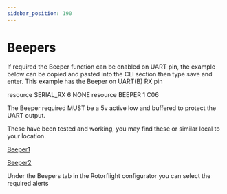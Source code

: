 ```yaml
---
sidebar_position: 190
---
```


# Beepers

If required the Beeper function can be enabled on UART pin, the example below can be copied and pasted into the CLI section then type save and enter. This example has the Beeper on UART(B) RX pin


resource SERIAL_RX 6 NONE
resource BEEPER 1 C06

The Beeper required MUST be a 5v active low and buffered to protect the UART output.

These have been tested and working, you may find these or similar local to your location.

[Beeper1](https://www.aliexpress.com/item/1005004267414201.html?spm=a2g0o.order_list.order_list_main.64.739a1802Yex7Yd)

[Beeper2](https://www.aliexpress.com/item/1005001963381520.html?spm=a2g0o.order_list.order_list_main.70.739a1802Yex7Yd)

Under the Beepers tab in the Rotorflight configurator you can select the required alerts 
